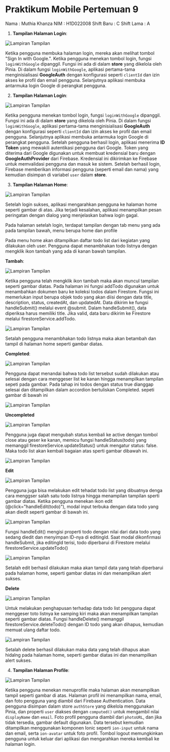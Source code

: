 # Praktikum Mobile Pertemuan 9

Nama : Muthia Khanza
NIM : H1D022008
Shift Baru : C
Shift Lama : A

1. **Tampilan Halaman Login**:

![Lampiran Tampilan](1.png)

Ketika pengguna membuka halaman login, mereka akan melihat tombol "Sign In with Google.". Ketika pengguna menekan tombol login, fungsi `loginWithGoogle` dipanggil. Fungsi ini ada di dalam **store** yang dikelola oleh Pinia. Di dalam fungsi `loginWithGoogle`, aplikasi pertama-tama menginisialisasi **GoogleAuth** dengan konfigurasi seperti `clientId` dan izin akses ke profil dan email pengguna. Selanjutnya aplikasi membuka antarmuka login Google di perangkat pengguna.

2. **Tampilan Halaman Login**:

![Lampiran Tampilan](2.png)

Ketika pengguna menekan tombol login, fungsi `loginWithGoogle` dipanggil. Fungsi ini ada di dalam **store** yang dikelola oleh Pinia. Di dalam fungsi `loginWithGoogle`, aplikasi pertama-tama menginisialisasi **GoogleAuth** dengan konfigurasi seperti `clientId` dan izin akses ke profil dan email pengguna. Selanjutnya aplikasi membuka antarmuka login Google di perangkat pengguna. Setelah pengguna berhasil login, aplikasi menerima **ID Token** yang mewakili autentikasi pengguna dari Google. Token yang diterima dari Google digunakan untuk membuat kredensial baru dengan **GoogleAuthProvider** dari Firebase. Kredensial ini dikirimkan ke Firebase untuk memvalidasi pengguna dan masuk ke sistem. Setelah berhasil login, Firebase memberikan informasi pengguna (seperti email dan nama) yang kemudian disimpan di variabel `user` dalam **store**.

3. **Tampilan Halaman Home**:

![Lampiran Tampilan](list.png)

Setelah login sukses, aplikasi mengarahkan pengguna ke halaman home seperti gambar di atas. Jika terjadi kesalahan, aplikasi menampilkan pesan peringatan dengan dialog yang menjelaskan bahwa login gagal.

Pada halaman setelah login, terdapat tampilan dengan tab menu yang ada pada tampilan bawah, menu berupa home dan profile

Pada menu home akan ditampilkan daftar todo list dari kegiatan yang dilakukan oleh user. Pengguna dapat menambhakan todo listnya dengan mengklik ikon tambah yang ada di kanan bawah tampilan.

**Tambah**:

![Lampiran Tampilan](add.png)

Ketika pengguna telah mengklik ikon tambah maka akan muncul tampilan seperti gambar diatas. Pada halaman ini fungsi addTodo digunakan untuk menambahkan dokumen baru ke koleksi todos dalam Firestore.
Fungsi ini memerlukan input berupa objek todo yang akan diisi dengan data title, description, status, createdAt, dan updatedAt. Data dikirim ke fungsi handleSubmit() melalui event @submit. Dalam handleSubmit(), data diperiksa harus memiliki title. Jika valid, data baru dikirim ke Firestore melalui firestoreService.addTodo.

![Lampiran Tampilan](afteradd.png)

Setalah pengguna menambhakan todo listnya maka akan betambah dan tampil di halaman home seperti gambar diatas.

**Completed**:

![Lampiran Tampilan](ceklist.png)

Pengguna dapat menandai bahwa todo list tersebut sudah dilakukan atau selesai dengan cara menggeser list ke kanan hingga menampilkan tampilan sepeti pada gambar. Pada tahap ini todos dengan status true dianggap selesai dan ditampilkan dalam accordion bertuliskan Completed. sepeti gambar di bawah ini

![Lampiran Tampilan](afterceklist.png)

**Uncompleted**

![Lampiran Tampilan](unceklist.png)

Pengguna juga dapat mengubah status kembali ke active dengan tombol close atau geser ke kanan, memicu fungsi handleStatus(todo) yang memanggil firestoreService.updateStatus() untuk mengatur status: false. Maka todo list akan kembali bagaian atas sperti gambar dibawah ini.

![Lampiran Tampilan](afteruncelist.png)

**Edit**

![Lampiran Tampilan](edit.png)

Pengguna juga bisa melakukan edit tehadat todo list yang dibuatnya denga cara menggser salah satu todo listnya hingga menampilan tampilan sperti gambar diatas. Ketika pengguna menekan ikon edit (@click="handleEdit(todo)"), modal input terbuka dengan data todo yang akan diedit seperti gambar di bawah ini.

![Lampiran Tampilan](inedit.png)

Fungsi handleEdit() mengisi properti todo dengan nilai dari data todo yang sedang diedit dan menyimpan ID-nya di editingId. Saat modal dikonfirmasi handleSubmit, jika editingId terisi, todo diperbarui di Firestore melalui firestoreService.updateTodo()

![Lampiran Tampilan](afteredit.png)

Setalah edit berhasil dilakukan maka akan tampil data yang telah diperbarui pada halaman home, seperti gambar diatas ini dan menampilkan alert sukses.

**Delete**

![Lampiran Tampilan](delete.png)

Untuk melakukan penghapusan terhadap data todo list pengguna dapat menggeser toto listnya ke samping kiri maka akan menampilkan tampilan seperti gambar diatas. Fungsi handleDelete() memanggil firestoreService.deleteTodo() dengan ID todo yang akan dihapus, kemudian memuat ulang daftar todo.

![Lampiran Tampilan](afterdelete.png)

Setalah delete berhasil dilakukan maka data yang telah dihapus akan hidalng pada halaman home, seperti gambar diatas ini dan menampilkan alert sukses.

4. **Tampilan Halaman Profile**:

![Lampiran Tampilan](4.png)

Ketika pengguna menekan menuprofile maka halaman akan menampilkan tampil seperti gambar di atas. Halaman profil ini menampilkan nama, email, dan foto pengguna yang diambil dari Firebase Authentication. Data pengguna disimpan dalam store `authStore` yang dikelola menggunakan Pinia, dan properti `user` diakses dengan `computed()` untuk mengambil nilai `displayName` dan `email`. Foto profil pengguna diambil dari `photoURL`, dan jika tidak tersedia, gambar default digunakan. Data tersebut kemudian ditampilkan menggunakan komponen Ionic seperti `ion-input` untuk nama dan email, serta `ion-avatar` untuk foto profil. Tombol logout memungkinkan pengguna untuk keluar dari aplikasi dan mengarahkan mereka kembali ke halaman login.
